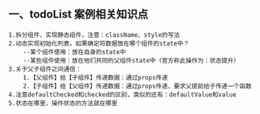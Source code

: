 ## 一、todoList 案例相关知识点

    1.拆分组件、实现静态组件，注意：className、style的写法
    2.动态实现初始化列表，如果确定将数据放在哪个组件的state中？
        --某个组件使用：放在自身的state中
        --某些组件使用：放在他们共同的父组件state中（官方称此操作为：状态提升）
    3.关于父子组件之间通信：
        1.【父组件】给【子组件】传递数据：通过props传递
        2.【子组件】给【父组件】传递数据：通过props传递，要求父提前给子传递一个函数
    4.注意defaultChecked和checked的区别，类似的还有：defaultValue和value
    5.状态在哪里，操作状态的方法就在哪里
